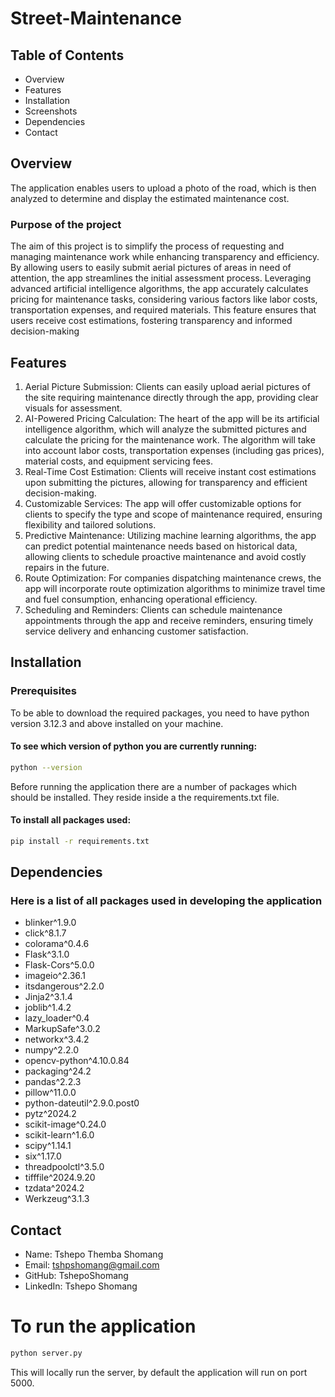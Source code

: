 # Street-Maintenance


## Table of Contents
- Overview 
- Features 
- Installation 
- Screenshots 
- Dependencies 
- Contact


## Overview
The application enables users to upload a photo of the road, which is then analyzed to determine and display the estimated maintenance cost.
### Purpose of the project
The aim of this project is to simplify the process of requesting and managing maintenance work while enhancing transparency and efficiency. By allowing users to easily submit aerial pictures of areas in need of attention, the app streamlines the initial assessment process. Leveraging advanced artificial intelligence algorithms, the app accurately calculates pricing for maintenance tasks, considering various factors like labor costs, transportation expenses, and required materials. This feature ensures that users receive cost estimations, fostering transparency and informed decision-making


## Features
1.	Aerial Picture Submission: Clients can easily upload aerial pictures of the site requiring maintenance directly through the app, providing clear visuals for assessment.
2.	AI-Powered Pricing Calculation: The heart of the app will be its artificial intelligence algorithm, which will analyze the submitted pictures and calculate the pricing for the maintenance work. The algorithm will take into account labor costs, transportation expenses (including gas prices), material costs, and equipment servicing fees.
3.	Real-Time Cost Estimation: Clients will receive instant cost estimations upon submitting the pictures, allowing for transparency and efficient decision-making.
4.	Customizable Services: The app will offer customizable options for clients to specify the type and scope of maintenance required, ensuring flexibility and tailored solutions.
5.	Predictive Maintenance: Utilizing machine learning algorithms, the app can predict potential maintenance needs based on historical data, allowing clients to schedule proactive maintenance and avoid costly repairs in the future.
6.	Route Optimization: For companies dispatching maintenance crews, the app will incorporate route optimization algorithms to minimize travel time and fuel consumption, enhancing operational efficiency.
7.	Scheduling and Reminders: Clients can schedule maintenance appointments through the app and receive reminders, ensuring timely service delivery and enhancing customer satisfaction.


## Installation 

### Prerequisites
To be able to download the required packages, you need to have python version 3.12.3 and above installed on your machine. 
#### To see which version of python you are currently running:
```bash
python --version
```

Before running the application there are a number of packages which should be installed. They reside inside a the requirements.txt file. 

#### To install all packages used:
```bash
pip install -r requirements.txt

```

## Dependencies 
### Here is a list of all packages used in developing the application
- blinker^1.9.0
- click^8.1.7
- colorama^0.4.6
- Flask^3.1.0
- Flask-Cors^5.0.0
- imageio^2.36.1
- itsdangerous^2.2.0
- Jinja2^3.1.4
- joblib^1.4.2
- lazy_loader^0.4
- MarkupSafe^3.0.2
- networkx^3.4.2
- numpy^2.2.0
- opencv-python^4.10.0.84
- packaging^24.2
- pandas^2.2.3
- pillow^11.0.0
- python-dateutil^2.9.0.post0
- pytz^2024.2
- scikit-image^0.24.0
- scikit-learn^1.6.0
- scipy^1.14.1
- six^1.17.0
- threadpoolctl^3.5.0
- tifffile^2024.9.20
- tzdata^2024.2
- Werkzeug^3.1.3


## Contact
- Name: Tshepo Themba Shomang
- Email: tshpshomang@gmail.com
- GitHub: TshepoShomang
- LinkedIn: Tshepo Shomang

# To run the application 

```bash
python server.py
```
This will locally run the server, by default the application will run on port 5000.
